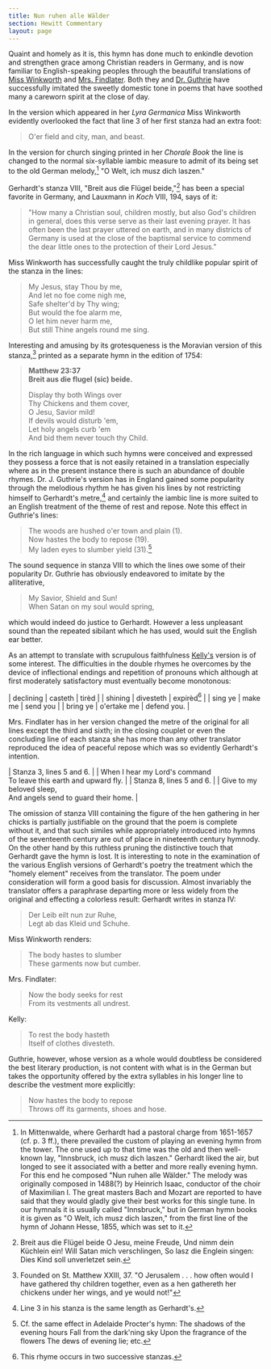 ```yaml
---
title: Nun ruhen alle Wälder
section: Hewitt Commentary
layout: page
---
```


Quaint and homely as it is, this hymn has done much to enkindle devotion and strengthen grace among Christian readers in Germany, and is now familiar to English-speaking peoples through the beautiful translations of [Miss Winkworth](/authors/winkworth_c) and [Mrs. Findlater](/authors/findlater). Both they and [Dr. Guthrie](/authors/guthrie) have successfully imitated the sweetly domestic tone in poems that have soothed many a careworn spirit at the close of day.

In the version which appeared in her *Lyra Germanica* Miss Winkworth evidently overlooked the fact that line 3 of her first stanza had an extra foot:

> O'er field and city, man, and beast.

In the version for church singing printed in her *Chorale Book* the line is changed to the normal six-syllable iambic measure to admit of its being set to the old German melody,[^1] "O Welt, ich musz dich laszen."

Gerhardt's stanza VIII, "Breit aus die Flügel beide,"[^2] has been a special favorite in Germany, and Lauxmann in *Koch* VIII, 194, says of it:

> "How many a Christian soul, children mostly, but also God's children in general, does this verse serve as their last evening prayer. It has often been the last prayer uttered on earth, and in many districts of Germany is used at the close of the baptismal service to commend the dear little ones to the protection of their Lord Jesus."

Miss Winkworth has successfully caught the truly childlike popular spirit of the stanza in the lines:

> My Jesus, stay Thou by me,  
> And let no foe come nigh me,  
> Safe shelter'd by Thy wing;  
> But would the foe alarm me,  
> O let him never harm me,  
> But still Thine angels round me sing. 

Interesting and amusing by its grotesqueness is the Moravian version of this stanza,[^3] printed as a separate hymn in the edition of 1754:

> **Matthew 23:37**  
> **Breit aus die flugel (sic) beide.**
>
> Display thy both Wings over  
> Thy Chickens and them cover,  
> O Jesu, Savior mild!  
> If devils would disturb 'em,  
> Let holy angels curb 'em  
> And bid them never touch thy Child.

In the rich language in which such hymns were conceived and expressed they possess a force that is not easily retained in a translation especially where as in the present instance there is such an abundance of double rhymes. Dr. J. Guthrie's version has in England gained some popularity through the melodious rhythm he has given his lines by not restricting himself to Gerhardt's metre,[^4] and certainly the iambic line is more suited to an English treatment of the theme of rest and repose. Note this effect in Guthrie's lines:

> The woods are hushed o'er town and plain (1).  
> Now hastes the body to repose (19).  
> My laden eyes to slumber yield (31).[^5] 

The sound sequence in stanza VIII to which the lines owe some of their popularity Dr. Guthrie has obviously endeavored to imitate by the alliterative,

> My Savior, Shield and Sun!  
> When Satan on my soul would spring, 

which would indeed do justice to Gerhardt. However a less unpleasant sound than the repeated sibilant which he has used, would suit the English ear better.

As an attempt to translate with scrupulous faithfulness [Kelly's](/authors/kelly) version is of some interest. The difficulties in the double rhymes he overcomes by the device of inflectional endings and repetition of pronouns which although at first moderately satisfactory must eventually become monotonous:


| declining | casteth     | tirèd       |
| shining   | divesteth   | expirèd[^6] |
| sing ye   | make me     | send you    |
| bring ye  | o'ertake me | defend you. |

Mrs. Findlater has in her version changed the metre of the original for all lines except the third and sixth; in the closing couplet or even the concluding line of each stanza she has more than any other translator reproduced the idea of peaceful repose which was so evidently Gerhardt's intention.


| Stanza 3, lines 5 and 6. |      | When I hear my Lord's command  <br />To leave this earth and upward fly. |
| Stanza 8, lines 5 and 6. |      | Give to my beloved sleep,  <br />And angels send to guard their home. |

The omission of stanza VIII containing the figure of the hen gathering in her chicks is partially justifiable on the ground that the poem is complete without it, and that such similes while appropriately introduced into hymns of the seventeenth century are out of place in nineteenth century hymnody. On the other hand by this ruthless pruning the distinctive touch that Gerhardt gave the hymn is lost. It is interesting to note in the examination of the various English versions of Gerhardt's poetry the treatment which the "homely element" receives from the translator. The poem under consideration will form a good basis for discussion. Almost invariably the translator offers a paraphrase departing more or less widely from the original and effecting a colorless result: Gerhardt writes in stanza IV:

> Der Leib eilt nun zur Ruhe,  
> Legt ab das Kleid und Schuhe. 

Miss Winkworth renders:

> The body hastes to slumber  
> These garments now but cumber. 

Mrs. Findlater:

> Now the body seeks for rest  
> From its vestments all undrest. 

Kelly:

> To rest the body hasteth  
> Itself of clothes divesteth. 

Guthrie, however, whose version as a whole would doubtless be considered the best literary production, is not content with what is in the German but takes the opportunity offered by the extra syllables in his longer line to describe the vestment more explicitly:

> Now hastes the body to repose  
> Throws off its garments, shoes and hose. 

[^1]: In Mittenwalde, where Gerhardt had a pastoral charge from 1651-1657 (cf. p. 3 ff.), there prevailed the custom of playing an evening hymn from the tower. The one used up to that time was the old and then well- known lay, "Innsbruck, ich musz dich laszen." Gerhardt liked the air, but longed to see it associated with a better and more really evening hymn. For this end he composed "Nun ruhen alle Wälder." The melody was originally composed in 1488(?) by Heinrich Isaac, conductor of the choir of Maximilian I. The great masters Bach and Mozart are reported to have said that they would gladly give their best works for this single tune. In our hymnals it is usually called "Innsbruck," but in German hymn books it is given as "O Welt, ich musz dich laszen," from the first line of the hymn of Johann Hesse, 1855, which was set to it.
[^2]: Breit aus die Flügel beide O Jesu, meine Freude, Und nimm dein Küchlein ein! Will Satan mich verschlingen, So lasz die Englein singen: Dies Kind soll unverletzet sein.  
[^3]: Founded on St. Matthew XXIII, 37. "O Jerusalem . . . how often would I have gathered thy children together, even as a hen gathereth her chickens under her wings, and ye would not!" 
[^4]: Line 3 in his stanza is the same length as Gerhardt's.
[^5]: Cf. the same effect in Adelaide Procter's hymn: The shadows of the evening hours Fall from the dark'ning sky Upon the fragrance of the flowers The dews of evening lie; etc.
[^6]: This rhyme occurs in two successive stanzas.